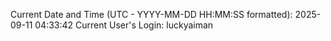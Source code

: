 Current Date and Time (UTC - YYYY-MM-DD HH:MM:SS formatted): 2025-09-11 04:33:42
Current User's Login: luckyaiman
